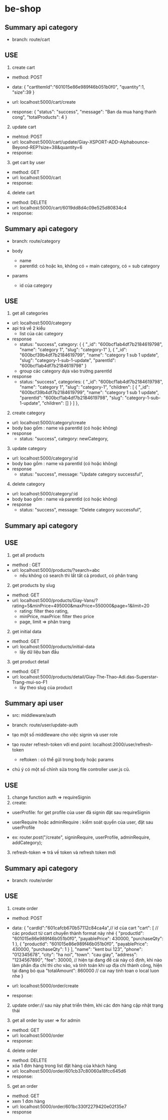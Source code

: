 # be-shop
## Summary api category

- branch: route/cart

## USE

1. create cart

- method: POST
- data:
  {
  "cartItemId":"601015e86e989f46b051b0f0",
  "quantity":1,
  "size":39
  }

- url: localhost:5000/cart/create
- response:
  {
  "status": "success",
  "message": "Ban da mua hang thanh cong",
  "totalProducts": 4
  }

2. update cart

- mehtod: POST
- url: localhost:5000/cart/update/Giay-XSPORT-ADD-Alphabounce-Beyond-REP?size=38&quantity=6
- response:

3. get cart by user

- method: GET
- url: localhost:5000/cart
- response:

4. delete cart

- method: DELETE
- url: localhost:5000/cart/6019dd8d4c09e525d80834c4
- response:

## Summary api category

- branch: route/category

- body
  - name
  - parentId: có hoặc ko, không có = main category, có = sub category
- params
  - id của category

## USE

1. get all categories

- url: localhost:5000/category
- api trả về 2 kiểu
  - list của các category
- response
  - status: "success",
    category: {
    {
    "\_id": "600bcf1ab4df7b2184619798",
    "name": "category 1",
    "slug": "category-1"
    },
    {
    "\_id": "600bcf39b4df7b2184619799",
    "name": "category 1 sub 1 update",
    "slug": "category-1-sub-1-update",
    "parentId": "600bcf1ab4df7b2184619798"
    }
  - group các category dựa vào trường parentId
- response
  - status: "success",
    categories: {
    "\_id": "600bcf1ab4df7b2184619798",
    "name": "category 1",
    "slug": "category-1",
    "children": [
    {
    "\_id": "600bcf39b4df7b2184619799",
    "name": "category 1 sub 1 update",
    "parentId": "600bcf1ab4df7b2184619798",
    "slug": "category-1-sub-1-update",
    "children": []
    }
    ]
    },

2. create category

- url: localhost:5000/category/create
- body bao gồm : name và parentId (có hoặc không)
- response
  - status: "success",
    category: newCategory,

3. update category

- url: localhost:5000/category/:id
- body bao gồm : name và parentId (có hoặc không)
- response
  - status: "success",
    message: "Update category successful",

4. delete category

- url: localhost:5000/category/:id
- body bao gồm : name và parentId (có hoặc không)
- response
  - status: "success",
    message: "Delete category successful",

## Summary api category

## USE

1. get all products

- method : GET
- url: localhost:5000/products/?search=abc
  - nếu không có search thì lất tất cả product, có phân trang

2. get products by slug

- method: GET
- url: localhost:5000/products/Giay-Vans/?rating=5&minPrice=495000&maxPrice=550000&page=1&limit=20
  - rating: filter theo rating,
  - minPrice, maxPrice: filter theo price
  - page, limit => phân trang

2. get initial data

- method: GET
- url: localhost:5000/products/initial-data
  - lấy dữ liệu ban đầu

3. get product detail

- method: GET
- url: localhost:5000/products/detail/Giay-The-Thao-Adi.das-Superstar-Trang-mui-so-F1
  - lấy theo slug của product

## Summary api user

- src: middleware/auth

- branch: route/user/update-auth

- tạo một số middleware cho việc signin và user role

- tạo router refresh-token với end point: localhost:2000/user/refresh-token

  - reftoken : có thể gửi trong body hoặc params

- chú ý có một số chỉnh sửa trong file controller user.js cũ.

## USE

1. change function auth => requireSignin
2. create:

- userProfile: for get profile của user đã signin đặt sau requireSignin
- userRequire hoặc adminRequire : kiểm soát quyền của user, đặt sau userProfile

- ex: router.post("/create", signinRequire, userProfile, adminRequire, addCategory);

3. refresh-token => trả về token và refresh token mới

## Summary api category

- branch: route/order

## USE

1. create order

- method: POST
- data:
  {
  "cardId":"601cafcb670b57112c84ca4a",// id của cart
  "cart": [ // các product từ cart chuyển thành format này nhé
  {
  "productId": "601015e86e989f46b051b0f0",
  "payablePrice": 430000,
  "purchaseQty": 1
  },
  {
  "productId": "601015e86e989f46b051b0f0",
  "payablePrice": 430000,
  "purchaseQty": 1
  }
  ],
  "name": "kent bui 123",
  "phone": "012345678",
  "city": "ha noi",
  "town": "cau giay",
  "address": "1234567890",
  "fee": 30000, // hiện tại đang để cái này cố định, khi nào làm phần địa chỉ thì cho vào, và tính toán khi up địa chỉ thành công, hiện tại đang bỏ qua
  "totalAmount": 860000 // cai nay tinh toan o local luon nhe
  }

- url: localhost:5000/order/create
- response:

2. update order:// sau này phat triển thêm, khi các đơn hàng cập nhật trạng thái

3. get all order by user => for admin

- method: GET
- url: localhost:5000/order
- response:

4. delete order

- method: DELETE
- xóa 1 đơn hàng trong list đặt hàng của khách hàng
- url: localhost:5000/order/601cb37c80060a18fcc645d6
- response:

5. get an order

- method: GET
- xem 1 đơn hàng
- url: localhost:5000/order/601bc330f2279420e02f35e7
- response


